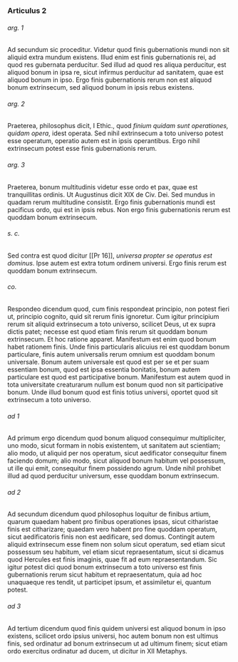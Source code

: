 ### Articulus 2

###### arg. 1
Ad secundum sic proceditur. Videtur quod finis gubernationis mundi non sit aliquid extra mundum existens. Illud enim est finis gubernationis rei, ad quod res gubernata perducitur. Sed illud ad quod res aliqua perducitur, est aliquod bonum in ipsa re, sicut infirmus perducitur ad sanitatem, quae est aliquod bonum in ipso. Ergo finis gubernationis rerum non est aliquod bonum extrinsecum, sed aliquod bonum in ipsis rebus existens.

###### arg. 2
Praeterea, philosophus dicit, I Ethic., quod *finium quidam sunt operationes, quidam opera*, idest operata. Sed nihil extrinsecum a toto universo potest esse operatum, operatio autem est in ipsis operantibus. Ergo nihil extrinsecum potest esse finis gubernationis rerum.

###### arg. 3
Praeterea, bonum multitudinis videtur esse ordo et pax, quae est tranquillitas ordinis. Ut Augustinus dicit XIX de Civ. Dei. Sed mundus in quadam rerum multitudine consistit. Ergo finis gubernationis mundi est pacificus ordo, qui est in ipsis rebus. Non ergo finis gubernationis rerum est quoddam bonum extrinsecum.

###### s. c.
Sed contra est quod dicitur [[Pr 16]], *universa propter se operatus est dominus*. Ipse autem est extra totum ordinem universi. Ergo finis rerum est quoddam bonum extrinsecum.

###### co.
Respondeo dicendum quod, cum finis respondeat principio, non potest fieri ut, principio cognito, quid sit rerum finis ignoretur. Cum igitur principium rerum sit aliquid extrinsecum a toto universo, scilicet Deus, ut ex supra dictis patet; necesse est quod etiam finis rerum sit quoddam bonum extrinsecum. Et hoc ratione apparet. Manifestum est enim quod bonum habet rationem finis. Unde finis particularis alicuius rei est quoddam bonum particulare, finis autem universalis rerum omnium est quoddam bonum universale. Bonum autem universale est quod est per se et per suam essentiam bonum, quod est ipsa essentia bonitatis, bonum autem particulare est quod est participative bonum. Manifestum est autem quod in tota universitate creaturarum nullum est bonum quod non sit participative bonum. Unde illud bonum quod est finis totius universi, oportet quod sit extrinsecum a toto universo.

###### ad 1
Ad primum ergo dicendum quod bonum aliquod consequimur multipliciter, uno modo, sicut formam in nobis existentem, ut sanitatem aut scientiam; alio modo, ut aliquid per nos operatum, sicut aedificator consequitur finem faciendo domum; alio modo, sicut aliquod bonum habitum vel possessum, ut ille qui emit, consequitur finem possidendo agrum. Unde nihil prohibet illud ad quod perducitur universum, esse quoddam bonum extrinsecum.

###### ad 2
Ad secundum dicendum quod philosophus loquitur de finibus artium, quarum quaedam habent pro finibus operationes ipsas, sicut citharistae finis est citharizare; quaedam vero habent pro fine quoddam operatum, sicut aedificatoris finis non est aedificare, sed domus. Contingit autem aliquid extrinsecum esse finem non solum sicut operatum, sed etiam sicut possessum seu habitum, vel etiam sicut repraesentatum, sicut si dicamus quod Hercules est finis imaginis, quae fit ad eum repraesentandum. Sic igitur potest dici quod bonum extrinsecum a toto universo est finis gubernationis rerum sicut habitum et repraesentatum, quia ad hoc unaquaeque res tendit, ut participet ipsum, et assimiletur ei, quantum potest.

###### ad 3
Ad tertium dicendum quod finis quidem universi est aliquod bonum in ipso existens, scilicet ordo ipsius universi, hoc autem bonum non est ultimus finis, sed ordinatur ad bonum extrinsecum ut ad ultimum finem; sicut etiam ordo exercitus ordinatur ad ducem, ut dicitur in XII Metaphys.

